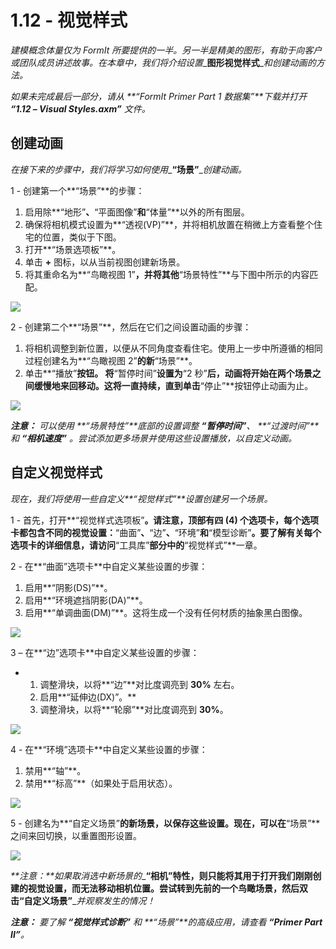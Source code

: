 # 1.12 - 视觉样式

_建模概念体量仅为 FormIt 所要提供的一半。另一半是精美的图形，有助于向客户或团队成员讲述故事。在本章中，我们将介绍设置__**图形视觉样式**__和创建动画的方法。_

_如果未完成最后一部分，请从_ _**“FormIt Primer Part 1 数据集”**下载并打开_ _**“1.12 – Visual Styles.axm”**_ _文件。_

## **创建动画**

_在接下来的步骤中，我们将学习如何使用__**“场景”**__创建动画。_

1 - 创建第一个**“场景”**的步骤：

1. 启用除**“地形”**、**“平面图像”**和**“体量”**以外的所有图层。
2. 确保将相机模式设置为**“透视(VP)”**，并将相机放置在稍微上方查看整个住宅的位置，类似于下图。
3. 打开**“场景选项板”**。
4. 单击 **+** 图标，以从当前视图创建新场景。
5. 将其重命名为**“鸟瞰视图 1”**，并将其他**“场景特性”**与下图中所示的内容匹配。

![](../../.gitbook/assets/0%20%2817%29.png)

2 - 创建第二个**“场景”**，然后在它们之间设置动画的步骤：

1. 将相机调整到新位置，以便从不同角度查看住宅。使用上一步中所遵循的相同过程创建名为**“鸟瞰视图 2”**的新**“场景”**。
2. 单击**“播放”**按钮。 将**“暂停时间”**设置为**“2 秒”**后，动画将开始在两个场景之间缓慢地来回移动。这将一直持续，直到单击**“停止”**按钮停止动画为止。

![](../../.gitbook/assets/1%20%2812%29.png)

_**注意：**_ _可以使用_ _**“场景特性”**底部的设置调整_ _**“暂停时间”**、_ _**“过渡时间”**和_ _**“相机速度”**_ _。尝试添加更多场景并使用这些设置播放，以自定义动画。_

## **自定义视觉样式**

_现在，我们将使用一些自定义**“视觉样式”**设置创建另一个场景。_

1 - 首先，打开**“视觉样式选项板”**。请注意，顶部有四 (4) 个选项卡，每个选项卡都包含不同的视觉设置：**“曲面”**、**“边”**、**“环境”**和**“模型诊断”**。要了解有关每个选项卡的详细信息，请访问**“工具库”**部分中的**“视觉样式”**一章。

2 - 在**“曲面”选项卡**中自定义某些设置的步骤：

1. 启用**“阴影(DS)”**。
2. 启用**“环境遮挡阴影(DA)”**。
3. 启用**“单调曲面(DM)”**。这将生成一个没有任何材质的抽象黑白图像。

![](../../.gitbook/assets/2%20%2820%29.png)

3 – 在**“边”选项卡**中自定义某些设置的步骤：

* 
   1. 调整滑块，以将**“边”**对比度调亮到 **30%** 左右。
   2. 启用**“延伸边(DX)”。**
   3. 调整滑块，以将**“轮廓”**对比度调亮到 **30%**。

![](../../.gitbook/assets/3%20%2811%29.png)

4 - 在**“环境”选项卡**中自定义某些设置的步骤：

1. 禁用**“轴”**。
2. 禁用**“标高”**（如果处于启用状态）。

![](../../.gitbook/assets/4%20%288%29.png)

5 - 创建名为**“自定义场景”**的新场景，以保存这些设置。现在，可以在**“场景”**之间来回切换，以重置图形设置。

![](../../.gitbook/assets/5%20%286%29.png)

_**注意：**如果取消选中新场景的__**“相机”**__特性，则只能将其用于打开我们刚刚创建的视觉设置，而无法移动相机位置。尝试转到先前的一个鸟瞰场景，然后双击__**“自定义场景”**__并观察发生的情况！_

_**注意：**_ _要了解_ _**“视觉样式诊断”**_ _和_ _**“场景”**的高级应用，请查看_ _**“Primer Part II”**。_


